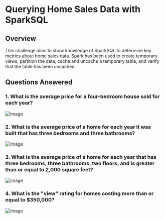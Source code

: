 # Querying Home Sales Data with SparkSQL

## Overview
This challenge aims to show knowledge of SparkSQL to determine key metrics about home sales data. Spark has been used to create temporary views, partition the data, cache and uncache a temporary table, and verify that the table has been uncached.

## Questions Answered
### 1. What is the average price for a four-bedroom house sold for each year? 

  ![image](https://github.com/nicduffee/home_sales/assets/91498217/ade42c99-9b81-4cba-9d2e-0b95c639611a) </br>

### 2. What is the average price of a home for each year it was built that has three bedrooms and three bathrooms? 

  ![image](https://github.com/nicduffee/home_sales/assets/91498217/602b2c17-14bd-4bfc-baab-1c80ac1c7c4e) </br>

### 3. What is the average price of a home for each year that has three bedrooms, three bathrooms, two floors, and is greater than or equal to 2,000 square feet? 

  ![image](https://github.com/nicduffee/home_sales/assets/91498217/aa8e9f7a-70e3-4104-87ea-d8892f10526e) </br>

### 4. What is the "view" rating for homes costing more than or equal to $350,000?

  ![image](https://github.com/nicduffee/home_sales/assets/91498217/d33f5281-57b3-400b-ac56-c68410ce02fc) </br>
